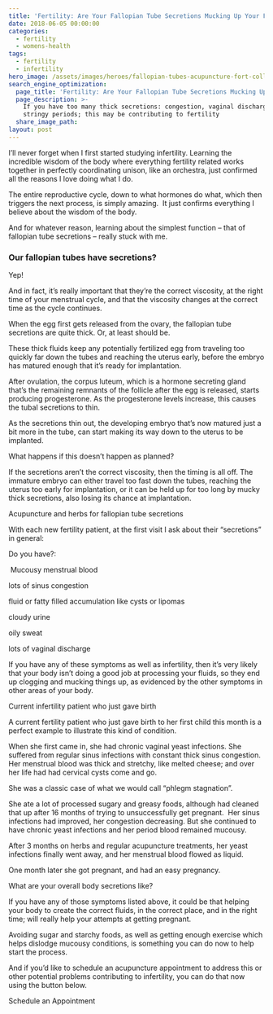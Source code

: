 ```yaml
---
title: 'Fertility: Are Your Fallopian Tube Secretions Mucking Up Your Fertility'
date: 2018-06-05 00:00:00
categories:
  - fertility
  - womens-health
tags:
  - fertility
  - infertility
hero_image: /assets/images/heroes/fallopian-tubes-acupuncture-fort-collins-fertility.jpg
search_engine_optimization:
  page_title: 'Fertility: Are Your Fallopian Tube Secretions Mucking Up Your Fertility'
  page_description: >-
    If you have too many thick secretions: congestion, vaginal discharge,
    stringy periods; this may be contributing to fertility
  share_image_path:
layout: post
---
```


I’ll never forget when I first started studying infertility. Learning the incredible wisdom of the body where everything fertility related works together in perfectly coordinating unison, like an orchestra, just confirmed all the reasons I love doing what I do.

The entire reproductive cycle, down to what hormones do what, which then triggers the next process, is simply amazing.&nbsp; It just confirms everything I believe about the wisdom of the body.

And for whatever reason, learning about the simplest function – that of fallopian tube secretions – really stuck with me.

### Our fallopian tubes have secretions?

Yep!

And in fact, it’s really important that they’re the correct viscosity, at the right time of your menstrual cycle, and that the viscosity changes at the correct time as the cycle continues.

When the egg first gets released from the ovary, the fallopian tube secretions are quite thick. Or, at least should be.

These thick fluids keep any potentially fertilized egg from traveling too quickly far down the tubes and reaching the uterus early, before the embryo has matured enough that it’s ready for implantation.

After ovulation, the corpus luteum, which is a hormone secreting gland that’s the remaining remnants of the follicle after the egg is released, starts producing progesterone. As the progesterone levels increase, this causes the tubal secretions to thin.

As the secretions thin out, the developing embryo that’s now matured just a bit more in the tube, can start making its way down to the uterus to be implanted.

What happens if this doesn’t happen as planned?

If the secretions aren’t the correct viscosity, then the timing is all off. The immature embryo can either travel too fast down the tubes, reaching the uterus too early for implantation, or it can be held up for too long by mucky thick secretions, also losing its chance at implantation.

Acupuncture and herbs for fallopian tube secretions

With each new fertility patient, at the first visit I ask about their “secretions” in general:

Do you have?:

&nbsp;Mucousy menstrual blood

lots of sinus congestion

fluid or fatty filled accumulation like cysts or lipomas

cloudy urine

oily sweat

lots of vaginal discharge

If you have any of these symptoms as well as infertility, then it’s very likely that your body isn’t doing a good job at processing your fluids, so they end up clogging and mucking things up, as evidenced by the other symptoms in other areas of your body.

Current infertility patient who just gave birth

A current fertility patient who just gave birth to her first child this month is a perfect example to illustrate this kind of condition.

When she first came in, she had chronic vaginal yeast infections. She suffered from regular sinus infections with constant thick sinus congestion. Her menstrual blood was thick and stretchy, like melted cheese; and over her life had had cervical cysts come and go.

She was a classic case of what we would call “phlegm stagnation”.

She ate a lot of processed sugary and greasy foods, although had cleaned that up after 16 months of trying to unsuccessfully get pregnant. &nbsp;Her sinus infections had improved, her congestion decreasing. But she continued to have chronic yeast infections and her period blood remained mucousy.

After 3 months on herbs and regular acupuncture treatments, her yeast infections finally went away, and her menstrual blood flowed as liquid.

One month later she got pregnant, and had an easy pregnancy.

What are your overall body secretions like?

If you have any of those symptoms listed above, it could be that helping your body to create the correct fluids, in the correct place, and in the right time; will really help your attempts at getting pregnant.

Avoiding sugar and starchy foods, as well as getting enough exercise which helps dislodge mucousy conditions, is something you can do now to help start the process.

And if you’d like to schedule an acupuncture appointment to address this or other potential problems contributing to infertility, you can do that now using the button below.

Schedule an Appointment
